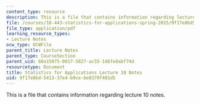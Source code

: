 ```yaml
---
content_type: resource
description: This is a file that contains information regarding lecture 10 notes.
file: /courses/18-443-statistics-for-applications-spring-2015/9f17e8bd541337e4b9cebe8370f401d5_MIT18_443S15_LEC10.pdf
file_type: application/pdf
learning_resource_types:
- Lecture Notes
ocw_type: OCWFile
parent_title: Lecture Notes
parent_type: CourseSection
parent_uid: 60a15075-0017-5827-ac55-146fe8abf74d
resourcetype: Document
title: Statistics for Applications Lecture 10 Notes
uid: 9f17e8bd-5413-37e4-b9ce-be8370f401d5
---
```

This is a file that contains information regarding lecture 10 notes.

